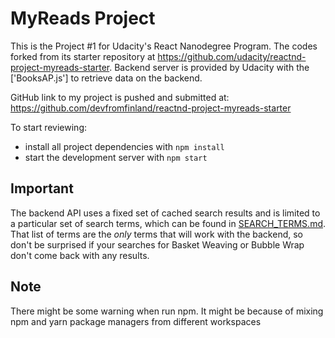 # MyReads Project

This is the Project #1 for Udacity's React Nanodegree Program. The codes forked from its starter repository at https://github.com/udacity/reactnd-project-myreads-starter. Backend server is provided by Udacity with the ['BooksAP.js'] to retrieve data on the backend.

GitHub link to my project is pushed and submitted at: https://github.com/devfromfinland/reactnd-project-myreads-starter

To start reviewing:
* install all project dependencies with `npm install`
* start the development server with `npm start`

## Important
The backend API uses a fixed set of cached search results and is limited to a particular set of search terms, which can be found in [SEARCH_TERMS.md](SEARCH_TERMS.md). That list of terms are the _only_ terms that will work with the backend, so don't be surprised if your searches for Basket Weaving or Bubble Wrap don't come back with any results.

## Note
There might be some warning when run npm. It might be because of mixing npm and yarn package managers from different workspaces